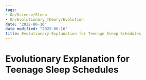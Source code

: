 ```yaml
---
tags:
- On/Science/Sleep
- On/Evolutionary_Theory/Evolution
date: "2022-06-16"
date modified: "2022-06-16"
title: Evolutionary Explanation for Teenage Sleep Schedules
---
```


# Evolutionary Explanation for Teenage Sleep Schedules
